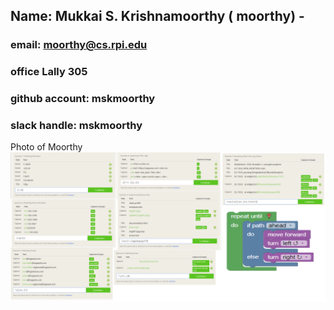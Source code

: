 ## Name: Mukkai S. Krishnamoorthy ( moorthy) -
### email: moorthy@cs.rpi.edu
### office Lally 305
### github account: mskmoorthy
### slack handle: mskmoorthy
Photo of Moorthy ![lab1_image](images/lab1_image.jpg)
